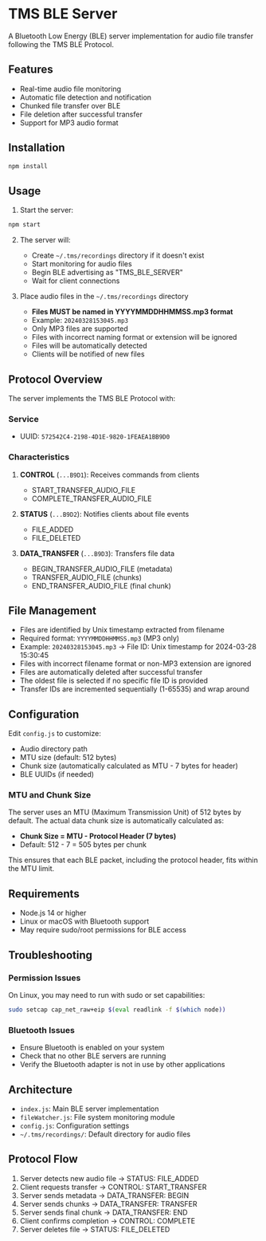 # TMS BLE Server

A Bluetooth Low Energy (BLE) server implementation for audio file transfer following the TMS BLE Protocol.

## Features

- Real-time audio file monitoring
- Automatic file detection and notification
- Chunked file transfer over BLE
- File deletion after successful transfer
- Support for MP3 audio format

## Installation

```bash
npm install
```

## Usage

1. Start the server:
```bash
npm start
```

2. The server will:
   - Create `~/.tms/recordings` directory if it doesn't exist
   - Start monitoring for audio files
   - Begin BLE advertising as "TMS_BLE_SERVER"
   - Wait for client connections

3. Place audio files in the `~/.tms/recordings` directory
   - **Files MUST be named in YYYYMMDDHHMMSS.mp3 format**
   - Example: `20240328153045.mp3`
   - Only MP3 files are supported
   - Files with incorrect naming format or extension will be ignored
   - Files will be automatically detected
   - Clients will be notified of new files

## Protocol Overview

The server implements the TMS BLE Protocol with:

### Service
- UUID: `572542C4-2198-4D1E-9820-1FEAEA1BB9D0`

### Characteristics
1. **CONTROL** (`...B9D1`): Receives commands from clients
   - START_TRANSFER_AUDIO_FILE
   - COMPLETE_TRANSFER_AUDIO_FILE

2. **STATUS** (`...B9D2`): Notifies clients about file events
   - FILE_ADDED
   - FILE_DELETED

3. **DATA_TRANSFER** (`...B9D3`): Transfers file data
   - BEGIN_TRANSFER_AUDIO_FILE (metadata)
   - TRANSFER_AUDIO_FILE (chunks)
   - END_TRANSFER_AUDIO_FILE (final chunk)

## File Management

- Files are identified by Unix timestamp extracted from filename
- Required format: `YYYYMMDDHHMMSS.mp3` (MP3 only)
- Example: `20240328153045.mp3` → File ID: Unix timestamp for 2024-03-28 15:30:45
- Files with incorrect filename format or non-MP3 extension are ignored
- Files are automatically deleted after successful transfer
- The oldest file is selected if no specific file ID is provided
- Transfer IDs are incremented sequentially (1-65535) and wrap around

## Configuration

Edit `config.js` to customize:
- Audio directory path
- MTU size (default: 512 bytes)
- Chunk size (automatically calculated as MTU - 7 bytes for header)
- BLE UUIDs (if needed)

### MTU and Chunk Size

The server uses an MTU (Maximum Transmission Unit) of 512 bytes by default. The actual data chunk size is automatically calculated as:
- **Chunk Size = MTU - Protocol Header (7 bytes)**
- Default: 512 - 7 = 505 bytes per chunk

This ensures that each BLE packet, including the protocol header, fits within the MTU limit.

## Requirements

- Node.js 14 or higher
- Linux or macOS with Bluetooth support
- May require sudo/root permissions for BLE access

## Troubleshooting

### Permission Issues
On Linux, you may need to run with sudo or set capabilities:
```bash
sudo setcap cap_net_raw+eip $(eval readlink -f $(which node))
```

### Bluetooth Issues
- Ensure Bluetooth is enabled on your system
- Check that no other BLE servers are running
- Verify the Bluetooth adapter is not in use by other applications

## Architecture

- `index.js`: Main BLE server implementation
- `fileWatcher.js`: File system monitoring module
- `config.js`: Configuration settings
- `~/.tms/recordings/`: Default directory for audio files

## Protocol Flow

1. Server detects new audio file → STATUS: FILE_ADDED
2. Client requests transfer → CONTROL: START_TRANSFER
3. Server sends metadata → DATA_TRANSFER: BEGIN
4. Server sends chunks → DATA_TRANSFER: TRANSFER
5. Server sends final chunk → DATA_TRANSFER: END
6. Client confirms completion → CONTROL: COMPLETE
7. Server deletes file → STATUS: FILE_DELETED
